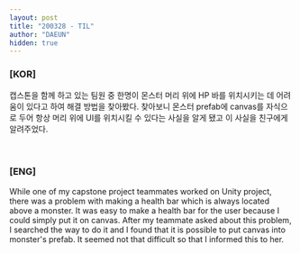 ```yaml
---
layout: post
title: "200328 - TIL"
author: "DAEUN"
hidden: true
---
```


### [KOR]
캡스톤을 함께 하고 있는 팀원 중 한명이 몬스터 머리 위에 HP 바를 위치시키는 데 어려움이 있다고 하여 해결 방법을 찾아봤다. 찾아보니 몬스터 prefab에 canvas를 자식으로 두어 항상 머리 위에 UI를 위치시킬 수 있다는 사실을 알게 됐고 이 사실을 친구에게 알려주었다.
<br><br><br>
### [ENG]
While one of my capstone project teammates worked on Unity project, there was a problem with making a health bar which is always located above a monster. It was easy to make a health bar for the user because I could simply put it on canvas. After my teammate asked about this problem, I searched the way to do it and I found that it is possible to put canvas into monster's prefab. It seemed not that difficult so that I informed this to her.